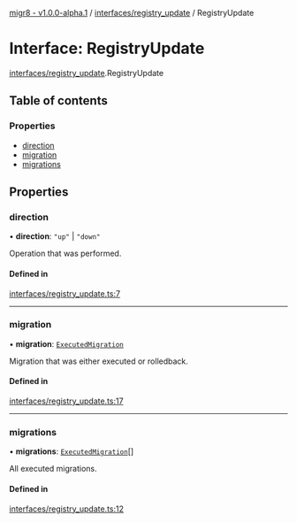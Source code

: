 [migr8 - v1.0.0-alpha.1](../README.md) / [interfaces/registry_update](../modules/interfaces_registry_update.md) / RegistryUpdate

# Interface: RegistryUpdate

[interfaces/registry_update](../modules/interfaces_registry_update.md).RegistryUpdate

## Table of contents

### Properties

- [direction](interfaces_registry_update.RegistryUpdate.md#direction)
- [migration](interfaces_registry_update.RegistryUpdate.md#migration)
- [migrations](interfaces_registry_update.RegistryUpdate.md#migrations)

## Properties

### direction

• **direction**: `"up"` \| `"down"`

Operation that was performed.

#### Defined in

[interfaces/registry_update.ts:7](https://github.com/prasadrajandran/migr8/blob/cdd896d/src/interfaces/registry_update.ts#L7)

---

### migration

• **migration**: [`ExecutedMigration`](interfaces_executed_migration.ExecutedMigration.md)

Migration that was either executed or rolledback.

#### Defined in

[interfaces/registry_update.ts:17](https://github.com/prasadrajandran/migr8/blob/cdd896d/src/interfaces/registry_update.ts#L17)

---

### migrations

• **migrations**: [`ExecutedMigration`](interfaces_executed_migration.ExecutedMigration.md)[]

All executed migrations.

#### Defined in

[interfaces/registry_update.ts:12](https://github.com/prasadrajandran/migr8/blob/cdd896d/src/interfaces/registry_update.ts#L12)
